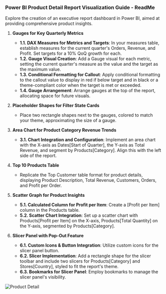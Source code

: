 ### **Power BI Product Detail Report Visualization Guide - ReadMe**

Explore the creation of an executive report dashboard in Power BI, aimed at providing comprehensive product insights.

1. **Gauges for Key Quarterly Metrics**
   - **1.1. DAX Measures for Metrics and Targets**: In your measures table, establish measures for the current quarter's Orders, Revenue, and Profit. Set targets for a 10% QoQ growth for each.
   - **1.2. Gauge Visual Creation**: Add a Gauge visual for each metric, setting the current quarter's measure as the value and the target as the maximum value.
   - **1.3. Conditional Formatting for Callout**: Apply conditional formatting to the callout value to display in red if below target and in black or a theme-compliant color when the target is met or exceeded.
   - **1.4. Gauge Arrangement**: Arrange gauges at the top of the report, allocating space for future visuals.

2. **Placeholder Shapes for Filter State Cards**
   - Place two rectangle shapes next to the gauges, colored to match your theme, approximating the size of a gauge.

3. **Area Chart for Product Category Revenue Trends**
   - **3.1. Chart Integration and Configuration**: Implement an area chart with the X-axis as Dates[Start of Quarter], the Y-axis as Total Revenue, and segment by Products[Category]. Align this with the left side of the report.

4. **Top 10 Products Table**
   - Replicate the Top Customer table format for product details, displaying Product Description, Total Revenue, Customers, Orders, and Profit per Order.

5. **Scatter Graph for Product Insights**
   - **5.1. Calculated Column for Profit per Item**: Create a [Profit per Item] column in the Products table.
   - **5.2. Scatter Chart Integration**: Set up a scatter chart with Products[Profit per Item] on the X-axis, Products[Total Quantity] on the Y-axis, segmented by Products[Category].

6. **Slicer Panel with Pop-Out Feature**
   - **6.1. Custom Icons & Button Integration**: Utilize custom icons for the slicer panel button.
   - **6.2. Slicer Implementation**: Add a rectangle shape for the slicer toolbar and include two slicers for Products[Category] and Stores[Country], styled to fit the report's theme.
   - **6.3. Bookmarks for Slicer Panel**: Employ bookmarks to manage the slicer panel's visibility.

![Product Detail](https://github.com/github8585/data-analytics-power-bi-report/assets/55400003/1abc3ca3-b110-468f-8a43-048fb5c86c8b)
